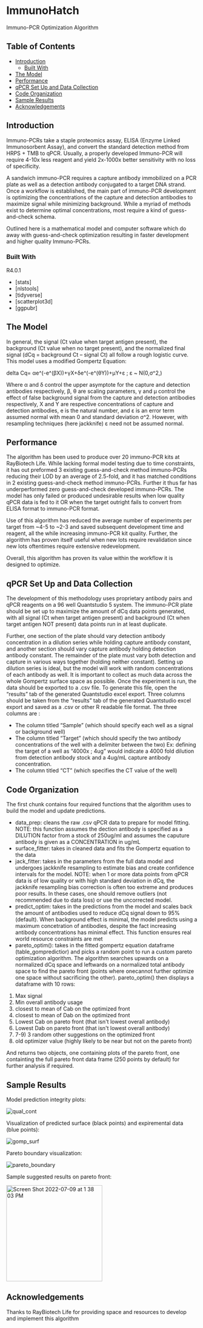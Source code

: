 # ImmunoHatch
Immuno-PCR Optimization Algorithm


<!-- TABLE OF CONTENTS -->
## Table of Contents

* [Introduction](#introduction)
  * [Built With](#built-with)
* [The Model](#the-model)
* [Performance](#performance)
* [qPCR Set Up and Data Collection](#qpcr-set-up-and-data-collection)
* [Code Organization](#code-organization)
* [Sample Results](#sample-results)
* [Acknowledgements](#acknowledgements)




<!-- Introduction -->
## Introduction

Immuno-PCRs take a staple proteomics assay, ELISA (Enzyme Linked Immunosorbent Assay), and convert the standard detection method from HRPS + TMB to qPCR. Usually, a properly developed Immuno-PCR will require 4-10x less reagent and yield 2x-1000x better sensitivity with no loss of specificity.

A sandwich immuno-PCR requires a capture antibody immobilized on a PCR plate as well as a detection antibody conjugated to a target DNA strand. Once a workflow is established, the main part of immuno-PCR development is optimizing the concentrations of the capture and detection antibodies to maximize signal while minimizing background. While a myriad of methods exist to determine optimal concentrations, most require a kind of guess-and-check schema. 

Outlined here is a mathematical model and computer software which do away with guess-and-check optimization resulting in faster development and higher quality Immuno-PCRs.

### Built With
R4.0.1
* [stats]
* [nlstools]
* [tidyverse]
* [scatterplot3d]
* [ggpubr]



<!-- The Model -->
## The Model

In general, the signal (Ct value when target antigen present), the background (Ct value when no target present), and the normalized final signal (dCq = background Ct – signal Ct) all follow a rough logistic curve. This model uses a modified Gompertz Equation:

delta Cq= αe^(-e^(βX))+γX+δe^(-e^(θY))+μY+ε  ; ε ~ N(0,σ^2,)

Where α and δ control the upper asymptote for the capture and detection antibodies respectively, β, θ are scaling parameters, γ and μ control the effect of false background signal from the capture and detection antibodies respectively, X and Y are respective concentrations of capture and detection antibodies, e is the natural number, and ε is an error term assumed normal with mean 0 and standard deviation σ^2. However, with resampling techniques (here jackknife) ε need not be assumed normal.


<!-- Performance -->
## Performance

The algorithm has been used to produce over 20 immuno-PCR kits at RayBiotech Life. While lacking formal model testing due to time constraints, it has out preformed 3 existing guess-and-check method immuno-PCRs reducing their LOD by an average of 2.5-fold, and it has matched conditions in 2 existing guess-and-check method immuno-PCRs. Further it thus far has underperformed zero guess-and-check developed immuno-PCRs. The model has only failed or produced undesirable results when low quality qPCR data is fed to it OR when the target outright fails to convert from ELISA format to immuno-PCR format. 

Use of this algorithm has reduced the average number of experiments per target from ~4-5 to ~2-3 and saved subsequent development time and reagent, all the while increasing immuno-PCR kit quality. Further, the algorithm has proven itself useful when new lots require revalidation since new lots oftentimes require extensive redevelopment. 

Overall, this algorithm has proven its value within the workflow it is designed to optimize.


<!-- qPCR Set Up and Data Collection -->
## qPCR Set Up and Data Collection

The development of this methodology uses proprietary antibody pairs and qPCR reagents on a 96 well Quantstudio 5 system. The immuno-PCR plate should be set up to maximize the amount of dCq data points generated, with all signal (Ct when target antigen present) and background (Ct when target antigen NOT present) data points run in at least duplicate. 

Further, one section of the plate should vary detection antibody concentration in a dilution series while holding capture antibody constant, and another section should vary capture antibody holding detection antibody constant. The remainder of the plate must vary both detection and capture in various ways together (holding neither constant). Setting up dilution series is ideal, but the model will work with random concentrations of each antibody as well. It is important to collect as much data across the whole Gompertz surface space as possible. 
Once the experiment is run, the data should be exported to a .csv file. To generate this file, open the “results” tab of the generated Quantstudio excel export. Three columns should be taken from the “results” tab of the generated Quantstudio excel export and saved as a .csv or other R readable file format. The three columns are :

  * The column titled “Sample” (which should specify each well as a signal or background well) 
  * The column titled “Target” (which should specify the two antibody concentrations of the well with a delimiter between the two) Ex: defining the target of a well as “4000x ; 4ug” would indicate a 4000 fold dilution from detection antibody stock and a 4ug/mL capture antibody concentration.
  * The column titled “CT” (which specifies the CT value of the well)

<!-- Code Organization -->
## Code Organization

The first chunk contains four required functions that the algorithm uses to build the model and update predictions. 

  * data_prep: cleans the raw .csv qPCR data to prepare for model fitting. NOTE: this function assumes the dection antibody is specified as a DILUTION factor from a stock of 250ug/ml and assumes the caputure antibody is given as a CONCENTRATION in ug/mL
  * surface_fitter: takes in cleaned data and fits the Gompertz equation to the data
  * jack_fitter: takes in the parameters from the full data model and undergoes jackknife resampling to estimate bias and create confidence intervals for the model. NOTE: when 1 or more data points from qPCR data is of low quality or with high standard deviation in dCq, the jackknife resampling bias correction is often too extreme and produces poor results. In these cases, one should remove outliers (not recommended due to data loss) or use the uncorrected model.
  * predict_optim: takes in the predictions from the model and scales back the amount of antibodies used to reduce dCq signal down to 95% (default). When background effect is minimal, the model predicts using a maximum concetration of antibodies, despite the fact increasing antibody concentrations has minimal effect. This function ensures real world resource constraints are met 
  * pareto_optim(): takes in the fitted gompertz equation dataframe (table_gompredictior) and picks a random point to run a custom pareto optimization algorithm. The algorithm searches upwards on a normalized dCq space and leftwards on a normalized total antibody space to find the pareto front (points where onecannot further optimize one space without sacrificing the other). 
pareto_optim() then displays a dataframe with 10 rows:
1) Max signal
2) Min overall antibody usage
3) closest to mean of Cab on the optimized front
4) closest to mean of Dab on the optimized front
5) Lowest Cab on pareto front (that isn't lowest overall antibody)
6) Lowest Dab on pareto front (that isn't lowest overall anitbody)
7)  7-9) 3 random other suggestions on the optimized front
10) old optimizer value (highly likely to be near but not on the pareto front)

And returns two objects, one containing plots of the pareto front, one containting the full pareto front data frame (250 points by default) for further analysis if required. 


<!-- SAMPLE RESULTS -->
## Sample Results

Model prediction integrity plots:

![qual_cont](https://user-images.githubusercontent.com/67161057/178116890-9e4a317a-fd1e-4963-877b-3cbf54b89ac2.png)


Visualization of predicted surface (black points) and expiremental data (blue points):

![gomp_surf](https://user-images.githubusercontent.com/67161057/178116916-66842f43-d55a-4c48-bad1-c235bbedaf2f.png)


Pareto boundary visualization:

![pareto_boundary](https://user-images.githubusercontent.com/67161057/178116937-b6332031-40f7-4d9c-a135-607d9fa1431f.png)


Sample suggested results on pareto front:


<img width="253" alt="Screen Shot 2022-07-09 at 1 38 03 PM" src="https://user-images.githubusercontent.com/67161057/178116950-ce0bd177-f6c9-4702-bd47-5ade895438f1.png">


<!-- ACKNOWLEDGEMENTS -->
## Acknowledgements
Thanks to RayBiotech Life for providing space and resources to develop and implement this algorithm 

